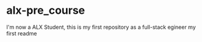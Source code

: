 # alx-pre_course
I'm now a ALX Student, this is my first repository as a full-stack egineer
my first readme
